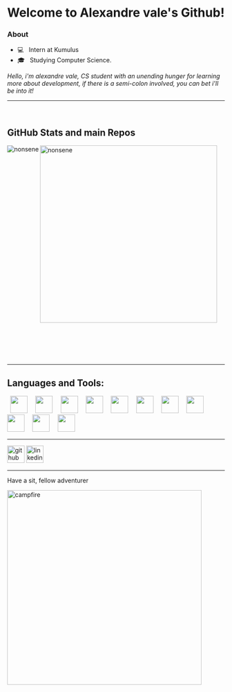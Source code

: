 <h1>
   Welcome to Alexandre vale's Github!
</h1>
<h3>About</h3>

- 💻 &nbsp; Intern at Kumulus
- 🎓 &nbsp; Studying Computer Science.

<p align="left">
  <em>
Hello, i'm alexandre vale, CS student with an unending hunger for learning more about development, if there is a semi-colon involved, you can bet i'll be into it!                   
  </em> 
  <br>
</p>
<hr>
<br>




<h2>GitHub Stats and main Repos</h2>
<p>
  <img align="left" src="https://github-readme-stats.vercel.app/api/top-langs/?username=Alexandre-vale&show_icons=true&theme=dark" alt="nonsene" />
</p>
<p>
  <img align="center" src="https://github-readme-stats.vercel.app/api?username=Alexandre-vale&count_private=true&show_icons=true&theme=dark" alt="nonsene" width="410" />
</p>
  
<br>
<br>
<br>
<br>
<hr>

 <h2>Languages and Tools:</h2>
  <code> <img height="40" src="https://www.vectorlogo.zone/logos/nodejs/nodejs-icon.svg"> </code>
  <code> <img height="40" src="https://www.vectorlogo.zone/logos/python/python-icon.svg"> </code>
  <code> <img height="40" src="https://www.vectorlogo.zone/logos/java/java-icon.svg"> </code>
  <code> <img height="40" src="https://www.vectorlogo.zone/logos/javascript/javascript-icon.svg"> </code>
  <code> <img height="40" src="https://www.vectorlogo.zone/logos/w3_html5/w3_html5-icon.svg"> </code>
  <code> <img height="40" src="https://www.vectorlogo.zone/logos/git-scm/git-scm-icon.svg"> </code>
  <code> <img height="40" src="https://www.vectorlogo.zone/logos/mongodb/mongodb-icon.svg"> </code>
  <code> <img height="40" src="https://www.vectorlogo.zone/logos/arduino/arduino-icon.svg"> </code>
  <code> <img height="40" src="https://seeklogo.com/images/A/amazon-web-services-aws-logo-6C2E3DCD3E-seeklogo.com.png"> </code>
  <code> <img height="40" src="https://www.vectorlogo.zone/logos/mysql/mysql-icon.svg"> </code>
  <code> <img height="40" src="https://www.vectorlogo.zone/logos/microsoft_azure/microsoft_azure-icon.svg"> </code>
  
 <hr>
 
[<img src='https://cdn.jsdelivr.net/npm/simple-icons@3.0.1/icons/github.svg' alt='github' height='40'>](https://github.com/Alexandre-vale)  [<img src='https://cdn.jsdelivr.net/npm/simple-icons@3.0.1/icons/linkedin.svg' alt='linkedin' height='40'>](https://www.linkedin.com/in/alexandre-vale-65a7b0176/)  

<hr>
<p>Have a sit, fellow adventurer</p>
<img src='https://thumbs.gfycat.com/EntireEnchantingGavial-size_restricted.gif' alt='campfire' height='450' align='center'>
